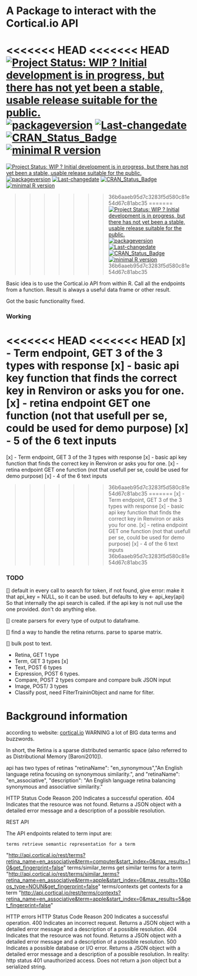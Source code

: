 A Package to interact with the Cortical.io API
================

<!-- README.md is generated from README.Rmd. Please edit that file -->
<<<<<<< HEAD
<<<<<<< HEAD
[![Project Status: WIP ? Initial development is in progress, but there has not yet been a stable, usable release suitable for the public.](http://www.repostatus.org/badges/latest/wip.svg)](http://www.repostatus.org/#wip) [![packageversion](https://img.shields.io/badge/Package%20version-0.1.0-orange.svg?style=flat-square)](commits/master) [![Last-changedate](https://img.shields.io/badge/last%20change-2017--02--09-yellowgreen.svg)](/commits/master) [![CRAN\_Status\_Badge](http://www.r-pkg.org/badges/version/corticalioapi)](https://cran.r-project.org/package=corticalioapi) [![minimal R version](https://img.shields.io/badge/R%3E%3D-3.3.0-6666ff.svg)](https://cran.r-project.org/)
=======
[![Project Status: WIP ? Initial development is in progress, but there has not yet been a stable, usable release suitable for the public.](http://www.repostatus.org/badges/latest/wip.svg)](http://www.repostatus.org/#wip) [![packageversion](https://img.shields.io/badge/Package%20version-0.1.0-orange.svg?style=flat-square)](commits/master) [![Last-changedate](https://img.shields.io/badge/last%20change-2017--02--03-yellowgreen.svg)](/commits/master) [![CRAN\_Status\_Badge](http://www.r-pkg.org/badges/version/corticalioapi)](https://cran.r-project.org/package=corticalioapi) [![minimal R version](https://img.shields.io/badge/R%3E%3D-3.3.0-6666ff.svg)](https://cran.r-project.org/)
>>>>>>> 36b6aaeb95d7c3283f5d580c81e54d67c81abc35
=======
[![Project Status: WIP ? Initial development is in progress, but there has not yet been a stable, usable release suitable for the public.](http://www.repostatus.org/badges/latest/wip.svg)](http://www.repostatus.org/#wip) [![packageversion](https://img.shields.io/badge/Package%20version-0.1.0-orange.svg?style=flat-square)](commits/master) [![Last-changedate](https://img.shields.io/badge/last%20change-2017--02--03-yellowgreen.svg)](/commits/master) [![CRAN\_Status\_Badge](http://www.r-pkg.org/badges/version/corticalioapi)](https://cran.r-project.org/package=corticalioapi) [![minimal R version](https://img.shields.io/badge/R%3E%3D-3.3.0-6666ff.svg)](https://cran.r-project.org/)
>>>>>>> 36b6aaeb95d7c3283f5d580c81e54d67c81abc35

Basic idea is to use the Cortical.io API from within R. Call all the endpoints from a function. Result is always a useful data frame or other result.

Got the basic functionality fixed.

### Working

<<<<<<< HEAD
<<<<<<< HEAD
\[x\] - Term endpoint, GET 3 of the 3 types with response \[x\] - basic api key function that finds the correct key in Renviron or asks you for one. \[x\] - retina endpoint GET one function (not that usefull per se, could be used for demo purpose) \[x\] - 5 of the 6 text inputs
=======
\[x\] - Term endpoint, GET 3 of the 3 types with response \[x\] - basic api key function that finds the correct key in Renviron or asks you for one. \[x\] - retina endpoint GET one function (not that usefull per se, could be used for demo purpose) \[x\] - 4 of the 6 text inputs
>>>>>>> 36b6aaeb95d7c3283f5d580c81e54d67c81abc35
=======
\[x\] - Term endpoint, GET 3 of the 3 types with response \[x\] - basic api key function that finds the correct key in Renviron or asks you for one. \[x\] - retina endpoint GET one function (not that usefull per se, could be used for demo purpose) \[x\] - 4 of the 6 text inputs
>>>>>>> 36b6aaeb95d7c3283f5d580c81e54d67c81abc35

### TODO

\[\] default in every call to search for token, if not found, give error: make it that api\_key = NULL, so it can be used. but defaults to key &lt;- api\_key(api) So that internally the api search is called. if the api key is not null use the one provided. don't do anything else.

\[\] create parsers for every type of output to dataframe.

\[\] find a way to handle the retina returns. parse to sparse matrix.

\[\] bulk post to text.

-   Retina, GET 1 type
-   Term, GET 3 types \[x\]
-   Text, POST 6 types
-   Expression, POST 6 types.
-   Compare, POST 2 types compare and compare bulk JSON input
-   Image, POST/ 3 types
-   Classify post, need FilterTraininObject and name for filter.

Background information
======================

according to website: [cortical.io](http://www.cortical.io/technology.html) WARNING a lot of BIG data terms and buzzwords.

In short, the Retina is a sparse distributed semantic space (also referred to as Distributional Memory \[Baroni2010\]).

api has two types of retinas "retinaName": "en\_synonymous","An English language retina focusing on synonymous similarity.", and "retinaName": "en\_associative", "description": "An English language retina balancing synonymous and associative similarity."

HTTP Status Code Reason 200 Indicates a successful operation. 404 Indicates that the resource was not found. Returns a JSON object with a detailed error message and a description of a possible resolution.

REST API

The API endpoints related to term input are:

    terms retrieve semantic representation for a term

"<http://api.cortical.io/rest/terms?retina_name=en_associative&term=computer&start_index=0&max_results=10&get_fingerprint=false>" terms/similar\_terms get similar terms for a term "<http://api.cortical.io/rest/terms/similar_terms?retina_name=en_associative&term=apple&start_index=0&max_results=10&pos_type=NOUN&get_fingerprint=false>" terms/contexts get contexts for a term "<http://api.cortical.io/rest/terms/contexts?retina_name=en_associative&term=apple&start_index=0&max_results=5&get_fingerprint=false>"

HTTP errors HTTP Status Code Reason 200 Indicates a successful operation. 400 Indicates an incorrect request. Returns a JSON object with a detailed error message and a description of a possible resolution. 404 Indicates that the resource was not found. Returns a JSON object with a detailed error message and a description of a possible resolution. 500 Indicates a possible database or I/O error. Returns a JSON object with a detailed error message and a description of a possible resolution. In reality: http status 401 unauthorized access. Does not return a json object but a serialized string.
